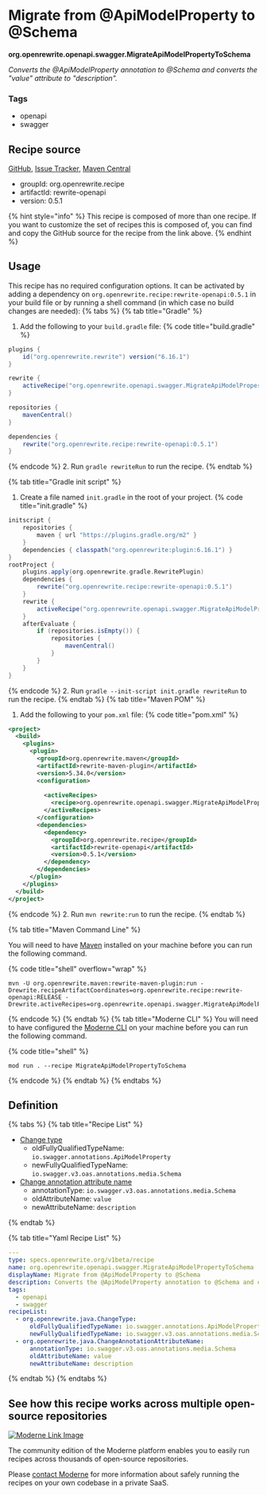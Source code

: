 # Migrate from @ApiModelProperty to @Schema

**org.openrewrite.openapi.swagger.MigrateApiModelPropertyToSchema**

_Converts the @ApiModelProperty annotation to @Schema and converts the "value" attribute to "description"._

### Tags

* openapi
* swagger

## Recipe source

[GitHub](https://github.com/openrewrite/rewrite-openapi/blob/main/src/main/resources/META-INF/rewrite/swagger-2.yml), [Issue Tracker](https://github.com/openrewrite/rewrite-openapi/issues), [Maven Central](https://central.sonatype.com/artifact/org.openrewrite.recipe/rewrite-openapi/0.5.1/jar)

* groupId: org.openrewrite.recipe
* artifactId: rewrite-openapi
* version: 0.5.1

{% hint style="info" %}
This recipe is composed of more than one recipe. If you want to customize the set of recipes this is composed of, you can find and copy the GitHub source for the recipe from the link above.
{% endhint %}

## Usage

This recipe has no required configuration options. It can be activated by adding a dependency on `org.openrewrite.recipe:rewrite-openapi:0.5.1` in your build file or by running a shell command (in which case no build changes are needed): 
{% tabs %}
{% tab title="Gradle" %}
1. Add the following to your `build.gradle` file:
{% code title="build.gradle" %}
```groovy
plugins {
    id("org.openrewrite.rewrite") version("6.16.1")
}

rewrite {
    activeRecipe("org.openrewrite.openapi.swagger.MigrateApiModelPropertyToSchema")
}

repositories {
    mavenCentral()
}

dependencies {
    rewrite("org.openrewrite.recipe:rewrite-openapi:0.5.1")
}
```
{% endcode %}
2. Run `gradle rewriteRun` to run the recipe.
{% endtab %}

{% tab title="Gradle init script" %}
1. Create a file named `init.gradle` in the root of your project.
{% code title="init.gradle" %}
```groovy
initscript {
    repositories {
        maven { url "https://plugins.gradle.org/m2" }
    }
    dependencies { classpath("org.openrewrite:plugin:6.16.1") }
}
rootProject {
    plugins.apply(org.openrewrite.gradle.RewritePlugin)
    dependencies {
        rewrite("org.openrewrite.recipe:rewrite-openapi:0.5.1")
    }
    rewrite {
        activeRecipe("org.openrewrite.openapi.swagger.MigrateApiModelPropertyToSchema")
    }
    afterEvaluate {
        if (repositories.isEmpty()) {
            repositories {
                mavenCentral()
            }
        }
    }
}
```
{% endcode %}
2. Run `gradle --init-script init.gradle rewriteRun` to run the recipe.
{% endtab %}
{% tab title="Maven POM" %}
1. Add the following to your `pom.xml` file:
{% code title="pom.xml" %}
```xml
<project>
  <build>
    <plugins>
      <plugin>
        <groupId>org.openrewrite.maven</groupId>
        <artifactId>rewrite-maven-plugin</artifactId>
        <version>5.34.0</version>
        <configuration>
          
          <activeRecipes>
            <recipe>org.openrewrite.openapi.swagger.MigrateApiModelPropertyToSchema</recipe>
          </activeRecipes>
        </configuration>
        <dependencies>
          <dependency>
            <groupId>org.openrewrite.recipe</groupId>
            <artifactId>rewrite-openapi</artifactId>
            <version>0.5.1</version>
          </dependency>
        </dependencies>
      </plugin>
    </plugins>
  </build>
</project>
```
{% endcode %}
2. Run `mvn rewrite:run` to run the recipe.
{% endtab %}

{% tab title="Maven Command Line" %}

You will need to have [Maven](https://maven.apache.org/download.cgi) installed on your machine before you can run the following command.

{% code title="shell" overflow="wrap" %}
```shell
mvn -U org.openrewrite.maven:rewrite-maven-plugin:run -Drewrite.recipeArtifactCoordinates=org.openrewrite.recipe:rewrite-openapi:RELEASE -Drewrite.activeRecipes=org.openrewrite.openapi.swagger.MigrateApiModelPropertyToSchema 
```
{% endcode %}
{% endtab %}
{% tab title="Moderne CLI" %}
You will need to have configured the [Moderne CLI](https://docs.moderne.io/moderne-cli/cli-intro) on your machine before you can run the following command.

{% code title="shell" %}
```shell
mod run . --recipe MigrateApiModelPropertyToSchema
```
{% endcode %}
{% endtab %}
{% endtabs %}

## Definition

{% tabs %}
{% tab title="Recipe List" %}
* [Change type](../../java/changetype.md)
  * oldFullyQualifiedTypeName: `io.swagger.annotations.ApiModelProperty`
  * newFullyQualifiedTypeName: `io.swagger.v3.oas.annotations.media.Schema`
* [Change annotation attribute name](../../java/changeannotationattributename.md)
  * annotationType: `io.swagger.v3.oas.annotations.media.Schema`
  * oldAttributeName: `value`
  * newAttributeName: `description`

{% endtab %}

{% tab title="Yaml Recipe List" %}
```yaml
---
type: specs.openrewrite.org/v1beta/recipe
name: org.openrewrite.openapi.swagger.MigrateApiModelPropertyToSchema
displayName: Migrate from @ApiModelProperty to @Schema
description: Converts the @ApiModelProperty annotation to @Schema and converts the "value" attribute to "description".
tags:
  - openapi
  - swagger
recipeList:
  - org.openrewrite.java.ChangeType:
      oldFullyQualifiedTypeName: io.swagger.annotations.ApiModelProperty
      newFullyQualifiedTypeName: io.swagger.v3.oas.annotations.media.Schema
  - org.openrewrite.java.ChangeAnnotationAttributeName:
      annotationType: io.swagger.v3.oas.annotations.media.Schema
      oldAttributeName: value
      newAttributeName: description

```
{% endtab %}
{% endtabs %}

## See how this recipe works across multiple open-source repositories

[![Moderne Link Image](/.gitbook/assets/ModerneRecipeButton.png)](https://app.moderne.io/recipes/org.openrewrite.openapi.swagger.MigrateApiModelPropertyToSchema)

The community edition of the Moderne platform enables you to easily run recipes across thousands of open-source repositories.

Please [contact Moderne](https://moderne.io/product) for more information about safely running the recipes on your own codebase in a private SaaS.
